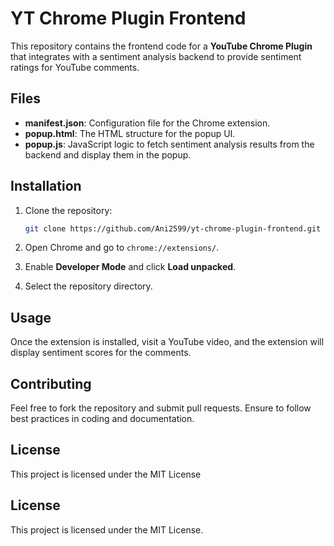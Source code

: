 # YT Chrome Plugin Frontend

This repository contains the frontend code for a **YouTube Chrome Plugin** that integrates with a sentiment analysis backend to provide sentiment ratings for YouTube comments.

## Files

- **manifest.json**: Configuration file for the Chrome extension.
- **popup.html**: The HTML structure for the popup UI.
- **popup.js**: JavaScript logic to fetch sentiment analysis results from the backend and display them in the popup.

## Installation

1. Clone the repository:
   ```bash
   git clone https://github.com/Ani2599/yt-chrome-plugin-frontend.git
   ```

2. Open Chrome and go to `chrome://extensions/`.
3. Enable **Developer Mode** and click **Load unpacked**.
4. Select the repository directory.

## Usage

Once the extension is installed, visit a YouTube video, and the extension will display sentiment scores for the comments.

## Contributing

Feel free to fork the repository and submit pull requests. Ensure to follow best practices in coding and documentation.

## License

This project is licensed under the MIT License



## License

This project is licensed under the MIT License.

```

